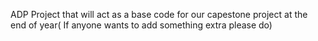 ADP Project that will act as a base code for our capestone project at the end of year( If anyone wants to add something extra please do)
